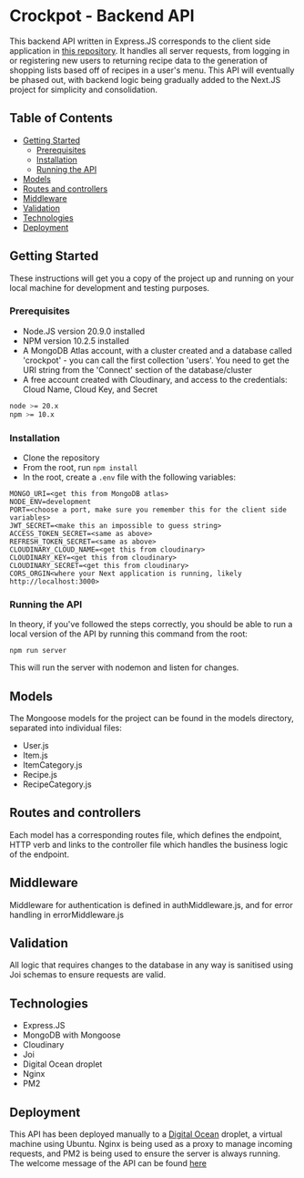 # Crockpot - Backend API

This backend API written in Express.JS corresponds to the client side application in [this repository](https://github.com/franciskershaw/crockpot). It handles all server requests, from logging in or registering new users to returning recipe data to the generation of shopping lists based off of recipes in a user's menu. This API will eventually be phased out, with backend logic being gradually added to the Next.JS project for simplicity and consolidation.

## Table of Contents

- [Getting Started](#getting-started)
  - [Prerequisites](#prerequisites)
  - [Installation](#installation)
  - [Running the API](#running-the-api)
- [Models](#models)
- [Routes and controllers](#routes-and-controllers)
- [Middleware](#middleware)
- [Validation](#Validation)
- [Technologies](#technologies)
- [Deployment](#deployment)

## Getting Started

These instructions will get you a copy of the project up and running on your local machine for development and testing purposes.

### Prerequisites

- Node.JS version 20.9.0 installed
- NPM version 10.2.5 installed
- A MongoDB Atlas account, with a cluster created and a database called 'crockpot' - you can call the first collection 'users'. You need to get the URI string from the 'Connect' section of the database/cluster
- A free account created with Cloudinary, and access to the credentials: Cloud Name, Cloud Key, and Secret

```bash
node >= 20.x
npm >= 10.x
```

### Installation

- Clone the repository
- From the root, run `npm install`
- In the root, create a `.env` file with the following variables:

```
MONGO_URI=<get this from MongoDB atlas>
NODE_ENV=development
PORT=<choose a port, make sure you remember this for the client side variables>
JWT_SECRET=<make this an impossible to guess string>
ACCESS_TOKEN_SECRET=<same as above>
REFRESH_TOKEN_SECRET=<same as above>
CLOUDINARY_CLOUD_NAME=<get this from cloudinary>
CLOUDINARY_KEY=<get this from cloudinary>
CLOUDINARY_SECRET=<get this from cloudinary>
CORS_ORGIN<where your Next application is running, likely http://localhost:3000>
```

### Running the API

In theory, if you've followed the steps correctly, you should be able to run a local version of the API by running this command from the root:

```
npm run server
```

This will run the server with nodemon and listen for changes.

## Models

The Mongoose models for the project can be found in the models directory, separated into individual files:

- User.js
- Item.js
- ItemCategory.js
- Recipe.js
- RecipeCategory.js

## Routes and controllers

Each model has a corresponding routes file, which defines the endpoint, HTTP verb and links to the controller file which handles the business logic of the endpoint.

## Middleware

Middleware for authentication is defined in authMiddleware.js, and for error handling in errorMiddleware.js

## Validation

All logic that requires changes to the database in any way is sanitised using Joi schemas to ensure requests are valid.

## Technologies

- Express.JS
- MongoDB with Mongoose
- Cloudinary
- Joi
- Digital Ocean droplet
- Nginx
- PM2

## Deployment

This API has been deployed manually to a [Digital Ocean](https://www.digitalocean.com/) droplet, a virtual machine using Ubuntu. Nginx is being used as a proxy to manage incoming requests, and PM2 is being used to ensure the server is always running. The welcome message of the API can be found [here](https://api.crockpot.app/)
